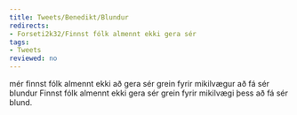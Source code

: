 ```yaml
---
title: Tweets/Benedikt/Blundur
redirects:
- Forseti2k32/Finnst fólk almennt ekki gera sér
tags:
- Tweets
reviewed: no
---
```

<vocabulary>
mér finnst
fólk
almennt ekki
að gera sér grein fyrir
mikilvægur
að fá sér
blundur
</vocabulary>
<Tweet
data-translate="true"audio="cGBK.mp3"
id="660387255022940160"
date="1446283565000"
favorites="17"
user_name="Benedikt"
handle="forseti2k32"
user_picture="Tweet-forseti2k32-1rhck2j.jpg"
verified=""
>Finnst fólk almennt ekki gera sér grein fyrir mikilvægi þess að fá sér blund.</Tweet>
